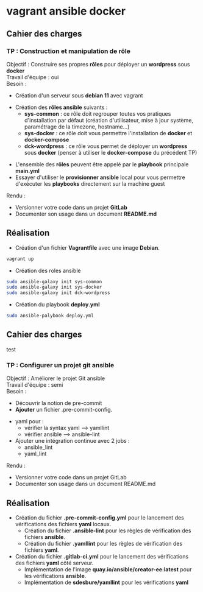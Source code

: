 # vagrant ansible docker

## Cahier des charges

### TP : Construction et manipulation de rôle
Objectif : Construire ses propres **rôles** pour déployer un **wordpress** sous **docker**  
Travail d'équipe : oui  
Besoin :
- Création d'un serveur sous **debian 11** avec vagrant
* Création des **rôles ansible** suivants :
  * **sys-common** : ce rôle doit regrouper toutes vos pratiques d'installation par défaut (création d'utilisateur, mise à jour système, paramétrage de la timezone, hostname...)
  * **sys-docker** : ce rôle doit vous permettre l'installation de **docker** et **docker-compose**
  * **dck-wordpress** : ce rôle vous permet de déployer un **wordpress** sous **docker** (penser à utiliser le **docker-compose** du précédent TP)
- L'ensemble des **rôles** peuvent être appelé par le **playbook** principale **main.yml**
- Essayer d'utiliser le **provisionner ansible** local pour vous permettre d'exécuter les **playbooks** directement sur la machine guest

Rendu :
- Versionner votre code dans un projet **GitLab**
- Documenter son usage dans un document **README.md**

## Réalisation
- Création d'un fichier **Vagrantfile** avec une image **Debian**.
```bash
vagrant up
```
- Création des roles ansible
```bash
sudo ansible-galaxy init sys-common
sudo ansible-galaxy init sys-docker
sudo ansible-galaxy init dck-wordpress
```
- Création du playbook **deploy.yml**
```bash
sudo ansible-palybook deploy.yml
```

## Cahier des charges
test
### TP : Configurer un projet git ansible
Objectif : Améliorer le projet Git ansible  
Travail d'équipe : semi  
Besoin :
- Découvrir la notion de pre-commit
- **Ajouter** un fichier .pre-commit-config.
* yaml pour :
  * vérifier la syntax yaml --> yamllint
  * vérifier ansible --> ansible-lint
* Ajouter une intégration continue avec 2 jobs :
  * ansible_lint
  * yaml_lint

Rendu :
- Versionner votre code dans un projet GitLab
- Documenter son usage dans un document README.md

## Réalisation
* Création du fichier **.pre-commit-config.yml** pour le lancement des vérifications des fichiers **yaml** locaux.
  * Création du fichier **.ansible-lint** pour les règles de vérification des fichiers **ansible**.
  * Création du fichier **.yamllint** pour les règles de vérification des fichiers **yaml**.
* Création du fichier **.gitlab-ci.yml** pour le lancement des vérifications des fichiers **yaml** côté serveur.
  * Implémentation de l'image **quay.io/ansible/creator-ee:latest** pour les vérifications **ansible**.
  * Implémentation de **sdesbure/yamllint** pour les vérifications **yaml**